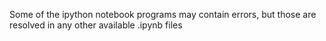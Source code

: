 Some of the ipython notebook programs may contain errors, but those are resolved in any other available .ipynb files 
